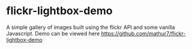 # flickr-lightbox-demo

A simple gallery of images built using the flickr API and some vanilla Javascript.
Demo can be viewed here https://github.com/mathur7/flickr-lightbox-demo
